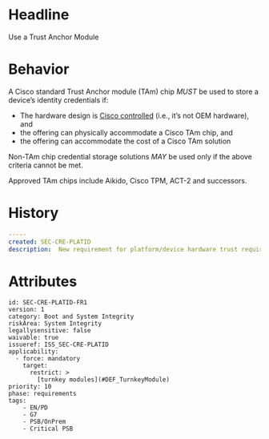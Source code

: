 # Headline
Use a Trust Anchor Module

# Behavior

A Cisco standard Trust Anchor module (TAm) chip _MUST_ be used to store a device’s identity credentials if: 

* The hardware design is [Cisco controlled](#DEF_CiscoControlled) (i.e., it’s not OEM hardware), and 
* the offering can physically accommodate a Cisco TAm chip, and 
* the offering can accommodate the cost of a Cisco TAm solution 

Non-TAm chip credential storage solutions _MAY_ be used only if the above criteria cannot be met.

Approved TAm chips include Aikido, Cisco TPM, ACT-2 and successors.

# History
```yaml
-----
created: SEC-CRE-PLATID
description:  New requirement for platform/device hardware trust requirements

```

# Attributes

    id: SEC-CRE-PLATID-FR1
    version: 1
    category: Boot and System Integrity
    riskArea: System Integrity
    legallysensitive: false
    waivable: true
    issueref: ISS_SEC-CRE-PLATID
    applicability:
      - force: mandatory
        target:
          restrict: >
            [turnkey modules](#DEF_TurnkeyModule)
    priority: 10
    phase: requirements
    tags:
        - EN/PD
        - G7
        - PSB/OnPrem
        - Critical PSB
